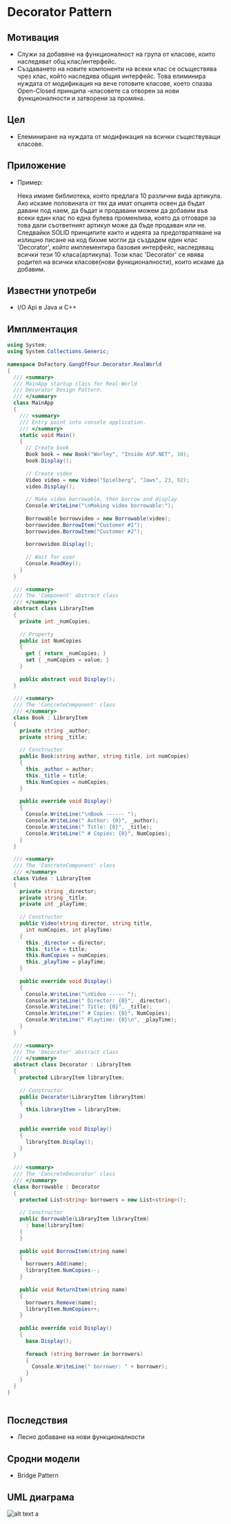 # Decorator Pattern

## Мотивация

 * Служи за добавяне на функционалност на група от класове, които наследяват общ клас/интерфейс.
 * Създаването на новите компоненти на всеки клас се осъществява чрез клас, който наследява общия интерфейс. Това елиминира нуждата от модификация на вече готовите класове, което спазва Open-Closed принципа -класовете са отворен за нови функционалности и затворени за промяна.
 

## Цел

 * Елеминиране на нуждата от модификация на всички съществуващи класове. 

## Приложение

* Пример:
 
	Нека имаме библиотека, която предлага 10 различни вида артикула. Ако искаме половината от тях да имат опцията освен да бъдат давани под наем, да бъдат и продавани можем да добавим във всеки един клас по една булева променлива, която да отговаря за това дали съответният артикул може да бъде продаван или не. Следвайки SOLID принципите както и идеята за предотвратяване на излишно писане на код бихме могли да създадем един клас 'Decorator', който имплементира базовия интерфейс, наследяващ всички тези 10 класа(артикула). Този клас 'Decorator' се явява родител на всички класове(нови функционалности), които искаме да добавим.
	
    
## Известни употреби
* I/O Api в Java и C++

## Имплментация 

```c#
using System;
using System.Collections.Generic;
 
namespace DoFactory.GangOfFour.Decorator.RealWorld
{
  /// <summary>
  /// MainApp startup class for Real-World 
  /// Decorator Design Pattern.
  /// </summary>
  class MainApp
  {
    /// <summary>
    /// Entry point into console application.
    /// </summary>
    static void Main()
    {
      // Create book
      Book book = new Book("Worley", "Inside ASP.NET", 10);
      book.Display();
 
      // Create video
      Video video = new Video("Spielberg", "Jaws", 23, 92);
      video.Display();
 
      // Make video borrowable, then borrow and display
      Console.WriteLine("\nMaking video borrowable:");
 
      Borrowable borrowvideo = new Borrowable(video);
      borrowvideo.BorrowItem("Customer #1");
      borrowvideo.BorrowItem("Customer #2");
 
      borrowvideo.Display();
 
      // Wait for user
      Console.ReadKey();
    }
  }
 
  /// <summary>
  /// The 'Component' abstract class
  /// </summary>
  abstract class LibraryItem
  {
    private int _numCopies;
 
    // Property
    public int NumCopies
    {
      get { return _numCopies; }
      set { _numCopies = value; }
    }
 
    public abstract void Display();
  }
 
  /// <summary>
  /// The 'ConcreteComponent' class
  /// </summary>
  class Book : LibraryItem
  {
    private string _author;
    private string _title;
 
    // Constructor
    public Book(string author, string title, int numCopies)
    {
      this._author = author;
      this._title = title;
      this.NumCopies = numCopies;
    }
 
    public override void Display()
    {
      Console.WriteLine("\nBook ------ ");
      Console.WriteLine(" Author: {0}", _author);
      Console.WriteLine(" Title: {0}", _title);
      Console.WriteLine(" # Copies: {0}", NumCopies);
    }
  }
 
  /// <summary>
  /// The 'ConcreteComponent' class
  /// </summary>
  class Video : LibraryItem
  {
    private string _director;
    private string _title;
    private int _playTime;
 
    // Constructor
    public Video(string director, string title,
      int numCopies, int playTime)
    {
      this._director = director;
      this._title = title;
      this.NumCopies = numCopies;
      this._playTime = playTime;
    }
 
    public override void Display()
    {
      Console.WriteLine("\nVideo ----- ");
      Console.WriteLine(" Director: {0}", _director);
      Console.WriteLine(" Title: {0}", _title);
      Console.WriteLine(" # Copies: {0}", NumCopies);
      Console.WriteLine(" Playtime: {0}\n", _playTime);
    }
  }
 
  /// <summary>
  /// The 'Decorator' abstract class
  /// </summary>
  abstract class Decorator : LibraryItem
  {
    protected LibraryItem libraryItem;
 
    // Constructor
    public Decorator(LibraryItem libraryItem)
    {
      this.libraryItem = libraryItem;
    }
 
    public override void Display()
    {
      libraryItem.Display();
    }
  }
 
  /// <summary>
  /// The 'ConcreteDecorator' class
  /// </summary>
  class Borrowable : Decorator
  {
    protected List<string> borrowers = new List<string>();
 
    // Constructor
    public Borrowable(LibraryItem libraryItem)
      : base(libraryItem)
    {
    }
 
    public void BorrowItem(string name)
    {
      borrowers.Add(name);
      libraryItem.NumCopies--;
    }
 
    public void ReturnItem(string name)
    {
      borrowers.Remove(name);
      libraryItem.NumCopies++;
    }
 
    public override void Display()
    {
      base.Display();
 
      foreach (string borrower in borrowers)
      {
        Console.WriteLine(" borrower: " + borrower);
      }
    }
  }
}
 
  ```

## Последствия
* Лесно добаване на нови функционалности

## Сродни модели
* Bridge Pattern


## UML  диаграма

![alt text](https://upload.wikimedia.org/wikipedia/commons/thumb/e/e9/Decorator_UML_class_diagram.svg/400px-Decorator_UML_class_diagram.svg.png)
a